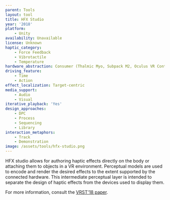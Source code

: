 ```yaml
---
parent: Tools
layout: tool
title: HFX Studio
year: '2018'
platform:
    - Unity
availability: Unavailable
license: Unknown
haptic_category:
    - Force Feedback
    - Vibrotactile
    - Temperature
hardware_abstraction: Consumer (Thalmic Myo, Subpack M2, Oculus VR Controller, Dyson Pure Cool Link)
driving_feature:
    - Time
    - Action
effect_localization: Target-centric
media_support:
    - Audio
    - Visual
iterative_playback: 'Yes'
design_approaches:
    - DPC
    - Process
    - Sequencing
    - Library
interaction_metaphors:
    - Track
    - Demonstration
image: /assets/tools/hfx-studio.png
---
```

HFX studio allows for authoring haptic effects directly on the body or attaching them to objects in a VR environment.
Perceptual models are used to encode and render the desired effects to the extent supported by the connected hardware.
This intermediate perceptual layer is intended to separate the design of haptic effects from the devices used to display them.

For more information, consult the [VRST'18 paper](https://doi.org/10.1145/3281505.3281518).
